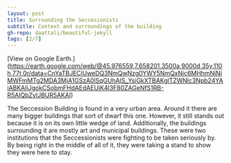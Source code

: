 ```yaml
---
layout: post
title: Surrounding the Seccesionists
subtitle: Context and surroundings of the building
gh-repo: daattali/beautiful-jekyll
tags: [2/7]
---
```


[View on Google Earth.] (https://earth.google.com/web/@45.976559,7.658201,3500a,9000d,35y,110h,77t,0r/data=CnYaTBJECiUweDQ3NmQwNzg0YWY5NmQxNjc6MHhmNjNiMWFmMTg2MDA3MjA1GSzA0lSqGUhAIS_YsiGkXTBAKglTZWNlc3Npb24YAiABKAIiJgokCSobmFHdAEdAEUiK4l3F80ZAGeNfS1RB-R5AIQbZylJBUR5AKAI)

The Seccession Building is found in a very urban area. Around it there are many bigger buildings that sort of dwarf this one. 
However, it still stands out because it is on its own little wedge of land. 
Additionally, the buildings surrounding it are mostly art and municipal buildings. These were two institutions that the Seccessionists 
were fighting to be taken seriously by. By being right in the middle of all of it, they were taking a stand to show they were here to stay.
